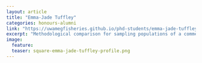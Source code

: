 ```yaml
---
layout: article
title: "Emma-Jade Tuffley"
categories: honours-alumni
link: "https://uwamegfisheries.github.io/phd-students/emma-jade-tuffley/"
excerpt: "Methodological comparison for sampling populations of a commercially important rock lobster species (2015)"
image:
  feature: 
  teaser: square-emma-jade-tuffley-profile.png
---
```

